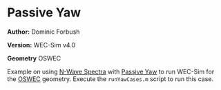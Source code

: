 # Passive Yaw

**Author:**  	Dominic Forbush

**Version:** 	WEC-Sim v4.0

**Geometry**	OSWEC


Example on using [N-Wave Spectra](http://wec-sim.github.io/WEC-Sim/advanced_features.html#NWave) with [Passive Yaw](http://wec-sim.github.io/WEC-Sim/advanced_features.html#passive-yaw-implementation) to run WEC-Sim for the [OSWEC](http://wec-sim.github.io/WEC-Sim/tutorials.html#oscillating-surge-wec-oswec) geometry. Execute the `runYawCases.m` script to run this case. 



